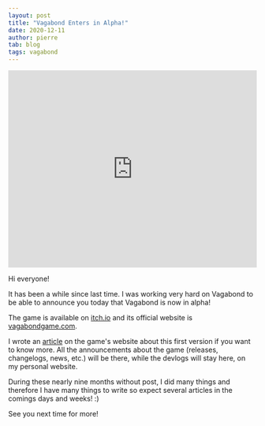 ```yaml
---
layout: post
title: "Vagabond Enters in Alpha!"
date: 2020-12-11
author: pierre
tab: blog
tags: vagabond
---
```

<iframe width="100%" height="400" src="https://www.youtube.com/embed/N69NKycYRV4" frameborder="0" allow="accelerometer; autoplay; clipboard-write; encrypted-media; gyroscope; picture-in-picture" allowfullscreen></iframe>

Hi everyone!

It has been a while since last time. I was working very hard on Vagabond to be able to announce you today that Vagabond is now in alpha!

The game is available on [itch.io](https://pvigier.itch.io/vagabond-demo) and its official website is [vagabondgame.com](https://www.vagabondgame.com/).

<!--more-->

I wrote an [article](https://www.vagabondgame.com/2020/12/09/alpha-1-is-released.html) on the game's website about this first version if you want to know more. All the announcements about the game (releases, changelogs, news, etc.) will be there, while the devlogs will stay here, on my personal website.

During these nearly nine months without post, I did many things and therefore I have many things to write so expect several articles in the comings days and weeks! :)

See you next time for more!